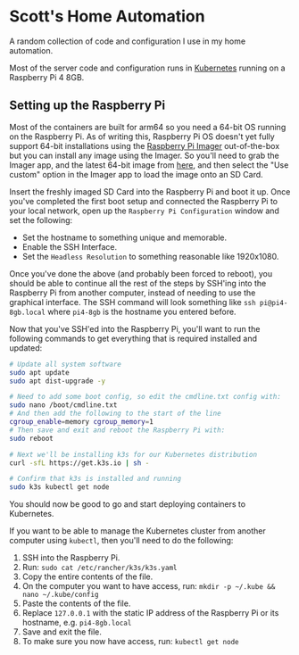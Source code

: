 # Scott's Home Automation

A random collection of code and configuration I use in my home automation.

Most of the server code and configuration runs in [Kubernetes](https://kubernetes.io) running on a Raspberry Pi 4 8GB.

## Setting up the Raspberry Pi

Most of the containers are built for arm64 so you need a 64-bit OS running on the Raspberry Pi. As of writing this, Raspberry Pi OS doesn't yet fully support 64-bit installations using the [Raspberry Pi Imager](https://www.raspberrypi.com/software/) out-of-the-box but you can install any image using the Imager. So you'll need to grab the Imager app, and the latest 64-bit image from [here](https://downloads.raspberrypi.org/raspios_arm64/images/), and then select the "Use custom" option in the Imager app to load the image onto an SD Card.

Insert the freshly imaged SD Card into the Raspberry Pi and boot it up. Once you've completed the first boot setup and connected the Raspberry Pi to your local network, open up the `Raspberry Pi Configuration` window and set the following:

* Set the hostname to something unique and memorable.
* Enable the SSH Interface.
* Set the `Headless Resolution` to something reasonable like 1920x1080.

Once you've done the above (and probably been forced to reboot), you should be able to continue all the rest of the steps by SSH'ing into the Raspberry Pi from another computer, instead of needing to use the graphical interface. The SSH command will look something like `ssh pi@pi4-8gb.local` where `pi4-8gb` is the hostname you entered before.

Now that you've SSH'ed into the Raspberry Pi, you'll want to run the following commands to get everything that is required installed and updated:

```sh
# Update all system software
sudo apt update
sudo apt dist-upgrade -y

# Need to add some boot config, so edit the cmdline.txt config with:
sudo nano /boot/cmdline.txt
# And then add the following to the start of the line
cgroup_enable=memory cgroup_memory=1
# Then save and exit and reboot the Raspberry Pi with:
sudo reboot

# Next we'll be installing k3s for our Kubernetes distribution
curl -sfL https://get.k3s.io | sh -

# Confirm that k3s is installed and running
sudo k3s kubectl get node
```

You should now be good to go and start deploying containers to Kubernetes.

If you want to be able to manage the Kubernetes cluster from another computer using `kubectl`, then you'll need to do the following:

1. SSH into the Raspberry Pi.
2. Run: `sudo cat /etc/rancher/k3s/k3s.yaml`
3. Copy the entire contents of the file.
4. On the computer you want to have access, run: `mkdir -p ~/.kube && nano ~/.kube/config`
5. Paste the contents of the file.
6. Replace `127.0.0.1` with the static IP address of the Raspberry Pi or its hostname, e.g. `pi4-8gb.local`
7. Save and exit the file.
8. To make sure you now have access, run: `kubectl get node`
